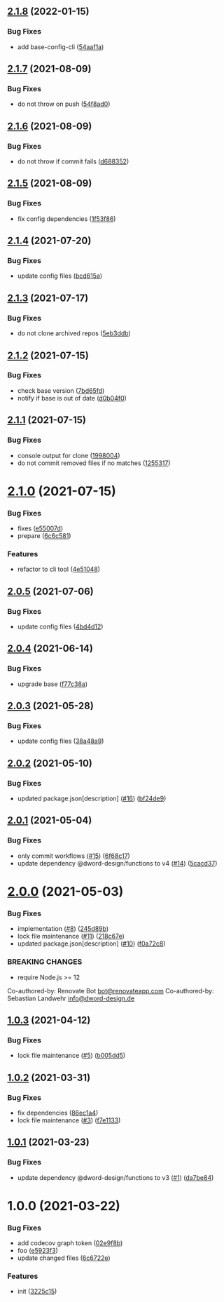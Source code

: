 ## [2.1.8](https://github.com/dword-design/maintenance/compare/v2.1.7...v2.1.8) (2022-01-15)


### Bug Fixes

* add base-config-cli ([54aaf1a](https://github.com/dword-design/maintenance/commit/54aaf1a81c0ad80f143a1c322fe61fe737009822))

## [2.1.7](https://github.com/dword-design/maintenance/compare/v2.1.6...v2.1.7) (2021-08-09)


### Bug Fixes

* do not throw on push ([54f8ad0](https://github.com/dword-design/maintenance/commit/54f8ad012cb07486983dec5103544a5bfd83c95c))

## [2.1.6](https://github.com/dword-design/maintenance/compare/v2.1.5...v2.1.6) (2021-08-09)


### Bug Fixes

* do not throw if commit fails ([d688352](https://github.com/dword-design/maintenance/commit/d68835201b4cb25394a6b5d37768c64886da2bc8))

## [2.1.5](https://github.com/dword-design/maintenance/compare/v2.1.4...v2.1.5) (2021-08-09)


### Bug Fixes

* fix config dependencies ([1f53f86](https://github.com/dword-design/maintenance/commit/1f53f8690de2d9909ce7326ac18824e6f435077c))

## [2.1.4](https://github.com/dword-design/maintenance/compare/v2.1.3...v2.1.4) (2021-07-20)


### Bug Fixes

* update config files ([bcd615a](https://github.com/dword-design/maintenance/commit/bcd615ad312274cd717b2a61721a934781ab4a09))

## [2.1.3](https://github.com/dword-design/maintenance/compare/v2.1.2...v2.1.3) (2021-07-17)


### Bug Fixes

* do not clone archived repos ([5eb3ddb](https://github.com/dword-design/maintenance/commit/5eb3ddbf84ab628f2dce34c3e8cec572031bfa51))

## [2.1.2](https://github.com/dword-design/maintenance/compare/v2.1.1...v2.1.2) (2021-07-15)


### Bug Fixes

* check base version ([7bd65fd](https://github.com/dword-design/maintenance/commit/7bd65fdcd03b0414ed31be90e8f26981dfec59e6))
* notify if base is out of date ([d0b04f0](https://github.com/dword-design/maintenance/commit/d0b04f05d0ec899463ade5b3e41a952ee62d0108))

## [2.1.1](https://github.com/dword-design/maintenance/compare/v2.1.0...v2.1.1) (2021-07-15)


### Bug Fixes

* console output for clone ([1998004](https://github.com/dword-design/maintenance/commit/1998004078bd4450e83a0eb374ca9eba49ca1500))
* do not commit removed files if no matches ([1255317](https://github.com/dword-design/maintenance/commit/1255317a43acadbd7abd0699cd05df93389cf8b2))

# [2.1.0](https://github.com/dword-design/maintenance/compare/v2.0.5...v2.1.0) (2021-07-15)


### Bug Fixes

* fixes ([e55007d](https://github.com/dword-design/maintenance/commit/e55007dbbd97b9013feb6851315c00550f188ee1))
* prepare ([6c6c581](https://github.com/dword-design/maintenance/commit/6c6c581b23fe76fe12131ce5f0b2d852f5abd42b))


### Features

* refactor to cli tool ([4e51048](https://github.com/dword-design/maintenance/commit/4e510483afd7c488a3fd11b41bdcc0eb3be12477))

## [2.0.5](https://github.com/dword-design/for-each-repo/compare/v2.0.4...v2.0.5) (2021-07-06)


### Bug Fixes

* update config files ([4bd4d12](https://github.com/dword-design/for-each-repo/commit/4bd4d12fda03dc6c955d674b93dbcda5749fa599))

## [2.0.4](https://github.com/dword-design/for-each-repo/compare/v2.0.3...v2.0.4) (2021-06-14)


### Bug Fixes

* upgrade base ([f77c38a](https://github.com/dword-design/for-each-repo/commit/f77c38a588454b247591db3d5452bc98cb235fcd))

## [2.0.3](https://github.com/dword-design/for-each-repo/compare/v2.0.2...v2.0.3) (2021-05-28)


### Bug Fixes

* update config files ([38a48a9](https://github.com/dword-design/for-each-repo/commit/38a48a97f98e98a14c78b9a6961b121a51ddb8bb))

## [2.0.2](https://github.com/dword-design/for-each-repo/compare/v2.0.1...v2.0.2) (2021-05-10)


### Bug Fixes

* updated package.json[description] ([#16](https://github.com/dword-design/for-each-repo/issues/16)) ([bf24de9](https://github.com/dword-design/for-each-repo/commit/bf24de95c51e49fd242c8437cc35783a6ee5b0b0))

## [2.0.1](https://github.com/dword-design/for-each-repo/compare/v2.0.0...v2.0.1) (2021-05-04)


### Bug Fixes

* only commit workflows ([#15](https://github.com/dword-design/for-each-repo/issues/15)) ([6f68c17](https://github.com/dword-design/for-each-repo/commit/6f68c172f0591e8051c831c57c11fbd0ccf65b3a))
* update dependency @dword-design/functions to v4 ([#14](https://github.com/dword-design/for-each-repo/issues/14)) ([5cacd37](https://github.com/dword-design/for-each-repo/commit/5cacd37097f1233e800c3b1d5c39d9355d7db2d1))

# [2.0.0](https://github.com/dword-design/for-each-repo/compare/v1.0.3...v2.0.0) (2021-05-03)


### Bug Fixes

* implementation ([#8](https://github.com/dword-design/for-each-repo/issues/8)) ([245d89b](https://github.com/dword-design/for-each-repo/commit/245d89b1c713b36e9c1f23bb799a29435c457099))
* lock file maintenance ([#11](https://github.com/dword-design/for-each-repo/issues/11)) ([218c67e](https://github.com/dword-design/for-each-repo/commit/218c67e4e5430ac109ac63022ce2f397db37c1e2))
* updated package.json[description] ([#10](https://github.com/dword-design/for-each-repo/issues/10)) ([f0a72c8](https://github.com/dword-design/for-each-repo/commit/f0a72c8b07896090e4a2cd87f2fba75aaaa8c784))


### BREAKING CHANGES

* require Node.js >= 12

Co-authored-by: Renovate Bot <bot@renovateapp.com>
Co-authored-by: Sebastian Landwehr <info@dword-design.de>

## [1.0.3](https://github.com/dword-design/for-each-repo/compare/v1.0.2...v1.0.3) (2021-04-12)


### Bug Fixes

* lock file maintenance ([#5](https://github.com/dword-design/for-each-repo/issues/5)) ([b005dd5](https://github.com/dword-design/for-each-repo/commit/b005dd5a946c9cb4054ce47b1c69ee28e4fa06e0))

## [1.0.2](https://github.com/dword-design/for-each-repo/compare/v1.0.1...v1.0.2) (2021-03-31)


### Bug Fixes

* fix dependencies ([86ec1a4](https://github.com/dword-design/for-each-repo/commit/86ec1a456c4b54ff285f3386897f9e8435b057a4))
* lock file maintenance ([#3](https://github.com/dword-design/for-each-repo/issues/3)) ([f7e1133](https://github.com/dword-design/for-each-repo/commit/f7e1133091312f2c8736985fd11ced6e9acf2620))

## [1.0.1](https://github.com/dword-design/for-each-repo/compare/v1.0.0...v1.0.1) (2021-03-23)


### Bug Fixes

* update dependency @dword-design/functions to v3 ([#1](https://github.com/dword-design/for-each-repo/issues/1)) ([da7be84](https://github.com/dword-design/for-each-repo/commit/da7be8459ce80aacca60613d41d0594bee395a52))

# 1.0.0 (2021-03-22)


### Bug Fixes

* add codecov graph token ([02e9f8b](https://github.com/dword-design/for-each-repo/commit/02e9f8be4c17702a6c3a6d799247b63a47e27814))
* foo ([e5923f3](https://github.com/dword-design/for-each-repo/commit/e5923f3ae386a14d90f7e76d1955fe8ef8dbaca1))
* update changed files ([6c6722e](https://github.com/dword-design/for-each-repo/commit/6c6722e0d8b6c5147bb66bedd0f0d1e8e2939b32))


### Features

* init ([3225c15](https://github.com/dword-design/for-each-repo/commit/3225c15f37065e794a0410119a2de7bdc8730c1c))
